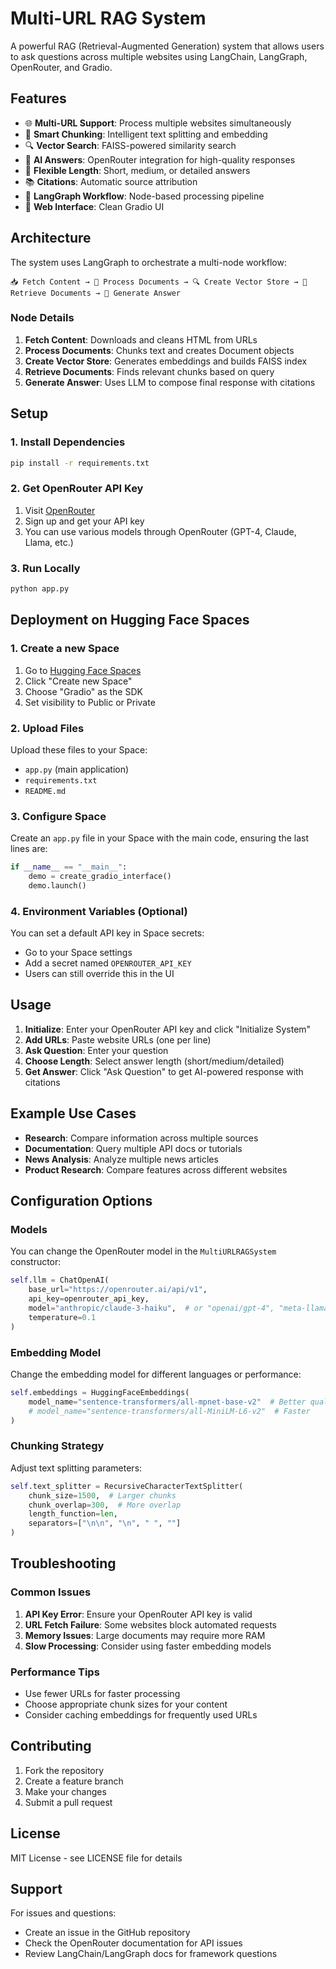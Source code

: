 # Multi-URL RAG System

A powerful RAG (Retrieval-Augmented Generation) system that allows users to ask questions across multiple websites using LangChain, LangGraph, OpenRouter, and Gradio.

## Features

- 🌐 **Multi-URL Support**: Process multiple websites simultaneously
- 🧠 **Smart Chunking**: Intelligent text splitting and embedding
- 🔍 **Vector Search**: FAISS-powered similarity search
- 🤖 **AI Answers**: OpenRouter integration for high-quality responses
- 📏 **Flexible Length**: Short, medium, or detailed answers
- 📚 **Citations**: Automatic source attribution
- 🔄 **LangGraph Workflow**: Node-based processing pipeline
- 🎨 **Web Interface**: Clean Gradio UI

## Architecture

The system uses LangGraph to orchestrate a multi-node workflow:

```
📥 Fetch Content → 📄 Process Documents → 🔍 Create Vector Store → 🔎 Retrieve Documents → 🤖 Generate Answer
```

### Node Details

1. **Fetch Content**: Downloads and cleans HTML from URLs
2. **Process Documents**: Chunks text and creates Document objects
3. **Create Vector Store**: Generates embeddings and builds FAISS index
4. **Retrieve Documents**: Finds relevant chunks based on query
5. **Generate Answer**: Uses LLM to compose final response with citations

## Setup

### 1. Install Dependencies

```bash
pip install -r requirements.txt
```

### 2. Get OpenRouter API Key

1. Visit [OpenRouter](https://openrouter.ai/)
2. Sign up and get your API key
3. You can use various models through OpenRouter (GPT-4, Claude, Llama, etc.)

### 3. Run Locally

```bash
python app.py
```

## Deployment on Hugging Face Spaces

### 1. Create a new Space

1. Go to [Hugging Face Spaces](https://huggingface.co/spaces)
2. Click "Create new Space"
3. Choose "Gradio" as the SDK
4. Set visibility to Public or Private

### 2. Upload Files

Upload these files to your Space:
- `app.py` (main application)
- `requirements.txt`
- `README.md`

### 3. Configure Space

Create an `app.py` file in your Space with the main code, ensuring the last lines are:

```python
if __name__ == "__main__":
    demo = create_gradio_interface()
    demo.launch()
```

### 4. Environment Variables (Optional)

You can set a default API key in Space secrets:
- Go to your Space settings
- Add a secret named `OPENROUTER_API_KEY`
- Users can still override this in the UI

## Usage

1. **Initialize**: Enter your OpenRouter API key and click "Initialize System"
2. **Add URLs**: Paste website URLs (one per line)
3. **Ask Question**: Enter your question
4. **Choose Length**: Select answer length (short/medium/detailed)
5. **Get Answer**: Click "Ask Question" to get AI-powered response with citations

## Example Use Cases

- **Research**: Compare information across multiple sources
- **Documentation**: Query multiple API docs or tutorials
- **News Analysis**: Analyze multiple news articles
- **Product Research**: Compare features across different websites

## Configuration Options

### Models

You can change the OpenRouter model in the `MultiURLRAGSystem` constructor:

```python
self.llm = ChatOpenAI(
    base_url="https://openrouter.ai/api/v1",
    api_key=openrouter_api_key,
    model="anthropic/claude-3-haiku",  # or "openai/gpt-4", "meta-llama/llama-2-70b-chat", etc.
    temperature=0.1
)
```

### Embedding Model

Change the embedding model for different languages or performance:

```python
self.embeddings = HuggingFaceEmbeddings(
    model_name="sentence-transformers/all-mpnet-base-v2"  # Better quality
    # model_name="sentence-transformers/all-MiniLM-L6-v2"  # Faster
)
```

### Chunking Strategy

Adjust text splitting parameters:

```python
self.text_splitter = RecursiveCharacterTextSplitter(
    chunk_size=1500,  # Larger chunks
    chunk_overlap=300,  # More overlap
    length_function=len,
    separators=["\n\n", "\n", " ", ""]
)
```

## Troubleshooting

### Common Issues

1. **API Key Error**: Ensure your OpenRouter API key is valid
2. **URL Fetch Failure**: Some websites block automated requests
3. **Memory Issues**: Large documents may require more RAM
4. **Slow Processing**: Consider using faster embedding models

### Performance Tips

- Use fewer URLs for faster processing
- Choose appropriate chunk sizes for your content
- Consider caching embeddings for frequently used URLs

## Contributing

1. Fork the repository
2. Create a feature branch
3. Make your changes
4. Submit a pull request

## License

MIT License - see LICENSE file for details

## Support

For issues and questions:
- Create an issue in the GitHub repository
- Check the OpenRouter documentation for API issues
- Review LangChain/LangGraph docs for framework questions
